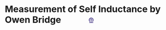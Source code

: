 # Measurement of Self Inductance by Owen Bridge  &nbsp; &nbsp; &nbsp; &nbsp; &nbsp; &nbsp; <img src="images/iitkgp.png" width="3%" />
